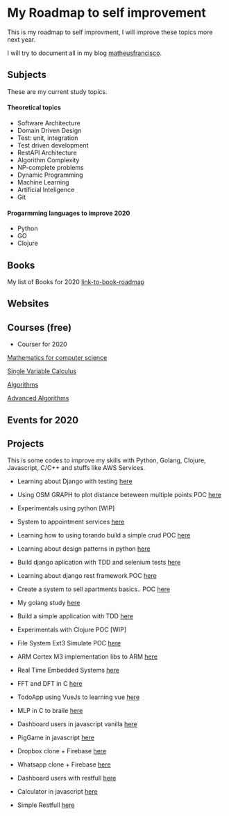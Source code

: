 # My Roadmap to self improvement

This is my roadmap to self improvment, I will  improve these topics more next year.

I will try to document all in my blog [matheusfrancisco](matheusfranciso.com.br).

## Subjects

These are my current study topics.

#### Theoretical topics

* Software Architecture
* Domain Driven Design
* Test: unit, integration
* Test driven development
* RestAPI Architecture
* Algorithm Complexity
* NP-complete problems
* Dynamic Programming
* Machine Learning
* Artificial Inteligence
* Git

#### Progarmming languages to improve 2020

* Python
* GO
* Clojure

## Books

My list of Books for 2020 [link-to-book-roadmap](https://www.matheusfrancisco.com.br/roadmap/my-book-list/)

## Websites


## Courses  (free)

* Courser for 2020

[Mathematics for computer science](https://ocw.mit.edu/courses/electrical-engineering-and-computer-science/6-042j-mathematics-for-computer-science-fall-2010/index.htm)

[Single Variable Calculus](https://ocw.mit.edu/courses/mathematics/18-01-single-variable-calculus-fall-2006/index.htm)

[Algorithms](https://ocw.mit.edu/courses/electrical-engineering-and-computer-science/6-006-introduction-to-algorithms-fall-2011/index.htm)

[Advanced Algorithms](https://ocw.mit.edu/courses/electrical-engineering-and-computer-science/6-854j-advanced-algorithms-fall-2008/)

## Events for 2020


## Projects

This is some codes to improve my skills with Python, Golang, Clojure, Javascript, C/C++ and stuffs like AWS Services.


* Learning about Django with testing [here](https://github.com/matheus-francisco/testing-using-Django/tree/master/budgetproject)
* Using OSM GRAPH to plot distance beteween multiple points POC [here](https://github.com/matheusfrancisco/OSM_GRAPH_DIJKSTRA)
* Experimentals using python [WIP]
* System to appointment services [here](https://github.com/matheusfrancisco/backend-appointment-app)
* Learning how to using torando build a simple crud POC [here](https://github.com/matheusfrancisco/server-with-tornado-and-sqlalchemy)
* Learning about design patterns in python [here](https://github.com/matheusfrancisco/design-patterns-python)
* Build django aplication with TDD and selenium tests [here](https://github.com/matheusfrancisco/Test-driving-development-in-python)
* Learning about django rest framework POC [here](https://github.com/matheusfrancisco/django_rest_study)
* Create a system to sell apartments basics.. POC [here](https://github.com/matheusfrancisco/air-ap-django)
* My golang study [here](https://github.com/matheusfrancisco/my-codes-to-sudy-golang)
* Build a simple application with TDD [here](https://github.com/matheusfrancisco/tdd-with-python)
* Experimentals with Clojure POC [WIP]

* File System Ext3 Simulate POC [here](https://github.com/matheusfrancisco/file-system-ext3)
* ARM Cortex M3 implementation libs to ARM [here](https://github.com/matheusfrancisco/arm-Cortex-M3)
* Real Time Embedded Systems [here](https://github.com/matheusfrancisco/Real-Time-Embedded-Systems)
* FFT and DFT in C [here](https://github.com/matheusfrancisco/Implementa-o-fft-dft<Paste>)

* TodoApp using VueJs to learning vue [here](https://github.com/matheusfrancisco/Todo-app)
* MLP in C to braile [here](https://github.com/matheusfrancisco/Multilayer-perceptron/blob/master/Multilayer-perceptron/mlp_braille.c)
* Dashboard users in javascript vanilla [here](https://github.com/matheusfrancisco/some-simple-projects/tree/master/Projects/javascript/Dashboard-users-SPA)
* PigGame in javascript [here](https://github.com/matheusfrancisco/some-simple-projects/tree/master/Projects/javascript/pig-game)
* Dropbox clone + Firebase [here](https://github.com/matheusfrancisco/some-simple-projects/tree/master/Projects/javascript/Dropbox-clone)
* Whatsapp clone + Firebase [here](https://github.com/matheusfrancisco/some-simple-projects/tree/master/Projects/javascript/whatsapp-clone)
* Dashboard users with restfull [here](https://github.com/matheusfrancisco/some-simple-projects/tree/master/Projects/javascript/Dashboard-users-restfull)
* Calculator in javascript [here](https://github.com/matheusfrancisco/some-simple-projects/tree/master/Projects/javascript/calculator)
* Simple Restfull [here](https://github.com/matheusfrancisco/some-simple-projects/tree/master/Projects/javascript/Restfull)

